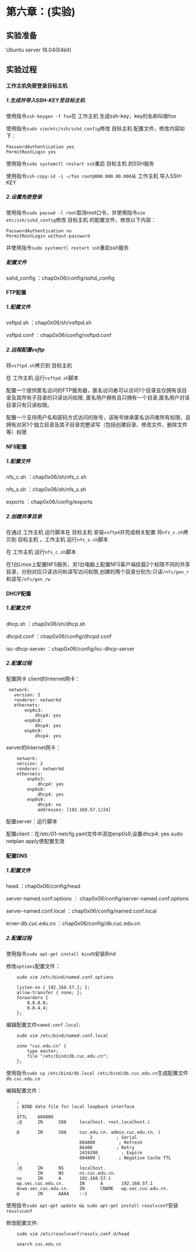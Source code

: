 # 第六章：(实验)

## 实验准备
Ubuntu server 18.04(64bit)

## 实验过程
#### 工作主机免密登录目标主机

##### 1.生成并导入SSH-KEY至目标主机

使用指令```ssh-keygen -f foo```在 工作主机 生成ssh-key，key的名称叫做foo

使用指令```sudo vim/etc/ssh/sshd_config```修改 目标主机 配置文件，修改内容如下：
```
PasswordAuthentication yes
PermitRootLogin yes
```
使用指令```sudo systemctl restart ssh```重启 目标主机 的SSH服务

使用指令```ssh-copy-id -i ~/foo root@000.000.00.000```从 工作主机 导入SSH-KEY

##### 2.设置免密登录
使用指令```sudo passwd -l root```取消root口令，并使用指令```vim etc/ssh/sshd_config```修改 目标主机 的配置文件，修改以下内容：
```
PasswordAuthentication no
PermitRootLogin without-password
```
并使用指令```sudo systemctl restart ssh```重启ssh服务

##### 配置文件
sshd_config  ：chap0x06/config/sshd_config

#### FTP配置
##### 1.配置文件
vsftpd.sh   ：chap0x06/sh/vsftpd.sh

vsftpd.conf  ：chap0x06/config/vsftpd.conf

##### 2.远程配置vsftp
将```vsftpd.sh```拷贝到 目标主机

在 工作主机 运行```vsftpd.sh```脚本

配置一个提供匿名访问的FTP服务器，匿名访问者可以访问1个目录且仅拥有该目录及其所有子目录的只读访问权限, 匿名用户拥有且只拥有一个目录,匿名用户对该目录只有只读权限。

配置一个支持用户名和密码方式访问的账号，该账号继承匿名访问者所有权限，且拥有对另1个独立目录及其子目录完整读写（包括创建目录、修改文件、删除文件等）权限

#### NFS配置
##### 1.配置文件
nfs_c.sh ：chap0x06/sh/nfs_c.sh

nfs_s.sh  ：chap0x06/sh/nfs_s.sh

exports   ：chap0x06/config/exports

##### 2.创建共享目录
在通过 工作主机 运行脚本在 目标主机 安装```vsftpd```并完成相关配置 将```nfs_s.sh```拷贝到 目标主机 ，工作主机 运行```nfs_s.sh```脚本

在 工作主机 运行```nfs_c.sh```脚本

在1台Linux上配置NFS服务，另1台电脑上配置NFS客户端挂载2个权限不同的共享目录，分别对应只读访问和读写访问权限,创建的两个目录分别为:只读```/nfs/gen_r```和读写```/nfs/gen_rw```

#### DHCP配置
##### 1.配置文件
dhcp.sh  ：chap0x06/sh/dhcp.sh

dhcpd.conf   ：chap0x06/config/dhcpd.conf

isc-dhcp-server  ：chap0x06/config/isc-dhcp-server

##### 2.配置过程
配置网卡
client的Internet网卡：
```
 network:
   version: 2
   renderer: networkd
   ethernets:
       enp0s3:
           dhcp4: yes
       enp0s8:
           dhcp4: yes
       enp0s9:
           dhcp4: yes
```

server的Internet网卡：
```
    network:
    version: 2
    renderer: networkd
    ethernets:
        enp0s3:
            dhcp4: yes
        enp0s8:
            dhcp4: yes
        enp0s9:
            dhcp4: no
            addresses: [192.168.57.1/24]
```

配置server：运行脚本

配置client：在/etc/01-netcfg.yaml文件中添加enp0s9,设置dhcp4: yes sudo netplan apply使配置生效

#### 配置DNS
##### 1.配置文件
head   ：chap0x06/config/head

server-named.conf.options  ： chap0x06/config/server-named.conf.options

server-named.conf.local  ：chap0x06/config/named.conf.local

erver-db.cuc.edu.cn  ：chap0x06/config/db.cuc.edu.cn

##### 2.配置过程
使用指令```sudo apt-get install bind9```安装Bind

修改```options```配置文件：
```
    sudo vim /etc/bind/named.conf.options

    listen-on { 192.168.57.1; };
    allow-transfer { none; };
    forwarders {
        8.8.8.8;
        8.8.4.4;
    };
```

编辑配置文件```named.conf.local```:
```
    sudo vim /etc/bind/named.conf.local

    zone "cuc.edu.cn" {
        type master;
        file "/etc/bind/db.cuc.edu.cn";
    };
```

使用指令```sudo cp /etc/bind/db.local /etc/bind/db.cuc.edu.cn```生成配置文件```db.cuc.edu.cn```

编辑配置文件：
```
    ;
    ; BIND data file for local loopback interface
    ;
    $TTL    604800
    ;@      IN      SOA     localhost. root.localhost.(

    @       IN      SOA     cuc.edu.cn. admin.cuc.edu.cn. (
                                2         ; Serial
                            604800         ; Refresh
                            86400         ; Retry
                            2419200         ; Expire
                            604800 )       ; Negative Cache TTL
    ;
    ;@      IN      NS      localhost.
            IN      NS      ns.cuc.edu.cn.
    ns      IN      A       192.168.57.1
    wp.sec.cuc.edu.cn.      IN      A       192.168.57.1
    dvwa.sec.cuc.edu.cn.    IN      CNAME   wp.sec.cuc.edu.cn.
    @       IN      AAAA    ::1
```

使用指令```sudo apt-get update && sudo apt-get install resolvconf```安装```resolvconf```

修改配置文件:
```
    sudo vim /etc/resolvconf/resolv.conf.d/head

    search cuc.edu.cn
```